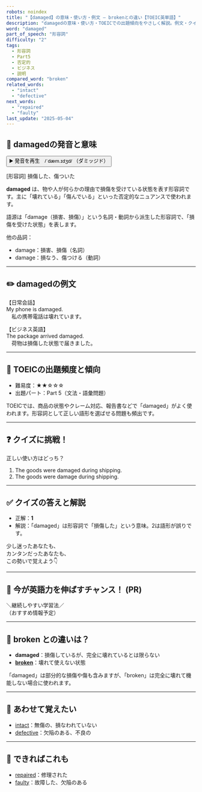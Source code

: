 ```yaml
---
robots: noindex
title: "【damaged】の意味・使い方・例文 ― brokenとの違い【TOEIC英単語】"
description: "damagedの意味・使い方・TOEICでの出題傾向をやさしく解説。例文・クイズ付きでbrokenとの違いもわかりやすく学べます。"
word: "damaged"
part_of_speech: "形容詞"
difficulty: "2"
tags:
  - 形容詞
  - Part5
  - 否定的
  - ビジネス
  - 説明
compared_word: "broken"
related_words:
  - "intact"
  - "defective"
next_words:
  - "repaired"
  - "faulty"
last_update: "2025-05-04"
---
```


## 🔰 damagedの発音と意味

<button class="play-audio" onclick="playTTS('damaged')">
  <span class="play-audio-main">
    ▶️ 発音を再生　/ˈdæm.ɪdʒd/
  </span>
  <span class="play-audio-sub">
    （ダミッジド）
  </span>
</button>

[形容詞] 損傷した、傷ついた

**damaged** は、物や人が何らかの理由で損傷を受けている状態を表す形容詞です。主に「壊れている」「傷んでいる」といった否定的なニュアンスで使われます。

語源は「damage（損害、損傷）」という名詞・動詞から派生した形容詞で、「損傷を受けた状態」を表します。

他の品詞：  
- damage：損害、損傷（名詞）
- damage：損なう、傷つける（動詞）

---

## ✏️ damagedの例文

【日常会話】  
My phone is damaged.  
　私の携帯電話は壊れています。

【ビジネス英語】  
The package arrived damaged.  
　荷物は損傷した状態で届きました。

---

## 🎯 TOEICの出題頻度と傾向

- 難易度：★★☆☆☆
- 出題パート：Part 5（文法・語彙問題）

TOEICでは、商品の状態やクレーム対応、報告書などで「damaged」がよく使われます。形容詞として正しい語形を選ばせる問題も頻出です。

---

## ❓ クイズに挑戦！

正しい使い方はどっち？

1. The goods were damaged during shipping.  
2. The goods were damage during shipping.

---

## ✅ クイズの答えと解説

- 正解：**1**
- 解説：「damaged」は形容詞で「損傷した」という意味。2は語形が誤りです。

少し迷ったあなたも、  
カンタンだったあなたも、  
この勢いで覚えよう👇️

---

## 🚀 今が英語力を伸ばすチャンス！ (PR)

<div class="info-center">
＼継続しやすい学習法／<br>  
（おすすめ情報予定）
</div>

---

## 🤔  broken との違いは？

- **damaged**：損傷しているが、完全に壊れているとは限らない
- **[broken](/word/broken/)**：壊れて使えない状態

「damaged」は部分的な損傷や傷も含みますが、「broken」は完全に壊れて機能しない場合に使われます。

---

## 🧩 あわせて覚えたい

- [intact](/word/intact/)：無傷の、損なわれていない
- [defective](/word/defective/)：欠陥のある、不良の

---

## 📖 できればこれも

- [repaired](/word/repaired/)：修理された
- [faulty](/word/faulty/)：故障した、欠陥のある

<!-- cvid: aid02_bid09 -->
